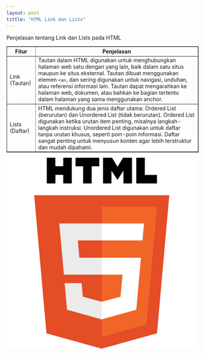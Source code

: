 ```yaml
---
layout: post
tittle: "HTML Link dan Lists"
---
```


Penjelasan tentang Link dan Lists pada HTML

<table border="1">
  <tr>
    <th>Fitur</th>
    <th>Penjelasan</th>
  </tr>
  <tr>
    <td>Link (Tautan)</td>
    <td>
      Tautan dalam HTML digunakan untuk menghubungkan halaman web satu dengan yang lain, baik dalam satu situs maupun ke situs eksternal. Tautan dibuat menggunakan elemen <code>&lt;a&gt;</code>, dan sering digunakan untuk navigasi, unduhan, atau referensi informasi lain. Tautan dapat mengarahkan ke halaman web, dokumen, atau bahkan ke bagian tertentu dalam halaman yang sama menggunakan anchor.
    </td>
  </tr>
  <tr>
    <td>Lists (Daftar)</td>
    <td>
      HTML mendukung dua jenis daftar utama: Ordered List (berurutan) dan Unordered List (tidak berurutan). Ordered List digunakan ketika urutan item penting, misalnya langkah-langkah instruksi. Unordered List digunakan untuk daftar tanpa urutan khusus, seperti poin-poin informasi. Daftar sangat penting untuk menyusun konten agar lebih terstruktur dan mudah dipahami.
    </td>
  </tr>
</table>



![HTML Link dan Lists](/assets/images/html.png)